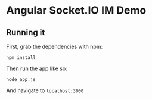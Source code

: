 # Angular Socket.IO IM Demo

## Running it

First, grab the dependencies with npm:

    npm install

Then run the app like so:

    node app.js

And navigate to `localhost:3000`